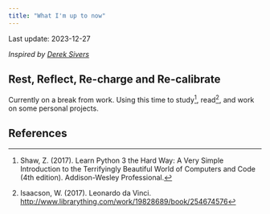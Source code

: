 ```yaml
---
title: "What I'm up to now"
---
```

Last update: 2023-12-27

*Inspired by [Derek Sivers](https://sive.rs/nowff)*
## Rest, Reflect, Re-charge and Re-calibrate
Currently on a break from work. Using this time to study[^shawLearnPythonHard2017], read[^isaacsonLeonardoVinci2017], and work on some personal projects.

## References
[^shawLearnPythonHard2017]: Shaw, Z. (2017). Learn Python 3 the Hard Way: A Very Simple Introduction to the Terrifyingly Beautiful World of Computers and Code (4th edition). Addison-Wesley Professional.
[^isaacsonLeonardoVinci2017]: Isaacson, W. (2017). Leonardo da Vinci. http://www.librarything.com/work/19828689/book/254674576
